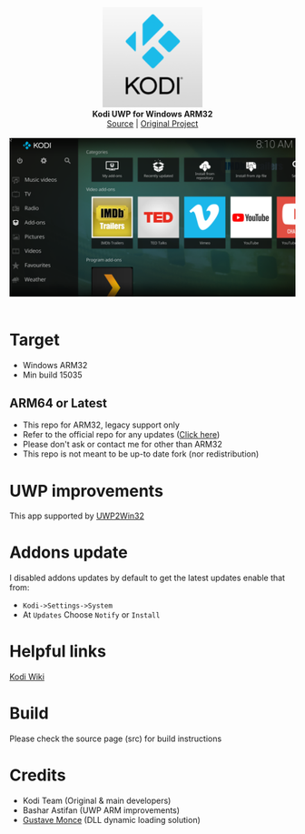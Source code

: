 <p align="center">
  <img src="assets/logo.png" width="176"><br>
  <b>Kodi UWP for Windows ARM32</b><br>
  <a href="./src">Source</a> |
  <a href="https://github.com/xbmc/xbmc">Original Project</a> 
  <br><br>
  <img src="assets/screen.jpg"><br><br>
</p>


# Target

- Windows ARM32
- Min build 15035

## ARM64 or Latest
- This repo for ARM32, legacy support only
- Refer to the official repo for any updates ([Click here](https://kodi.tv/download/))
- Please don't ask or contact me for other than ARM32
- This repo is not meant to be up-to date fork (nor redistribution)

# UWP improvements
This app supported by [UWP2Win32](https://github.com/basharast/UWP2Win32)

# Addons update
I disabled addons updates by default
to get the latest updates enable that from:
- `Kodi->Settings->System`
- At `Updates` Choose `Notify` or `Install`

# Helpful links

[Kodi Wiki](https://kodi.wiki/view/Main_Page)

# Build

Please check the source page (src) for build instructions

# Credits
- Kodi Team (Original & main developers)
- Bashar Astifan (UWP ARM improvements)
- [Gustave Monce](https://github.com/gus33000) (DLL dynamic loading solution)

